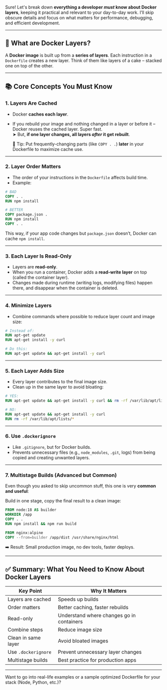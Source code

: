 Sure! Let's break down **everything a developer *must* know about Docker layers**, keeping it practical and relevant to your day-to-day work. I’ll skip obscure details and focus on what matters for performance, debugging, and efficient development.

---

## 🐳 What are Docker Layers?

A **Docker image** is built up from a **series of layers**. Each instruction in a `Dockerfile` creates a new layer. Think of them like layers of a cake – stacked one on top of the other.

---

## 📚 Core Concepts You Must Know

### 1. **Layers Are Cached**
- Docker **caches each layer**.
- If you rebuild your image and nothing changed in a layer or before it – Docker reuses the cached layer. Super fast.  
  ➤ But, **if one layer changes, all layers *after* it get rebuilt**.

  🧠 Tip: Put frequently-changing parts (like `COPY . .`) **later** in your Dockerfile to maximize cache use.

---

### 2. **Layer Order Matters**
- The order of your instructions in the `Dockerfile` affects build time.
- Example:
```Dockerfile
# BAD
COPY . .
RUN npm install

# BETTER
COPY package.json .
RUN npm install
COPY . .
```
This way, if your app code changes but `package.json` doesn’t, Docker can cache `npm install`.

---

### 3. **Each Layer Is Read-Only**
- Layers are **read-only**.
- When you run a container, Docker adds a **read-write layer** on top (called the container layer).
- Changes made during runtime (writing logs, modifying files) happen there, and disappear when the container is deleted.

---

### 4. **Minimize Layers**
- Combine commands where possible to reduce layer count and image size:
```Dockerfile
# Instead of:
RUN apt-get update
RUN apt-get install -y curl

# Do this:
RUN apt-get update && apt-get install -y curl
```

---

### 5. **Each Layer Adds Size**
- Every layer contributes to the final image size.
- Clean up in the same layer to avoid bloating:
```Dockerfile
# YES:
RUN apt-get update && apt-get install -y curl && rm -rf /var/lib/apt/lists/*

# NO:
RUN apt-get update && apt-get install -y curl
RUN rm -rf /var/lib/apt/lists/*
```

---

### 6. **Use `.dockerignore`**
- Like `.gitignore`, but for Docker builds.
- Prevents unnecessary files (e.g., `node_modules`, `.git`, logs) from being copied and creating unwanted layers.

---

### 7. **Multistage Builds** (Advanced but Common)
Even though you asked to skip uncommon stuff, this one is very **common and useful**:

Build in one stage, copy the final result to a clean image:
```Dockerfile
FROM node:18 AS builder
WORKDIR /app
COPY . .
RUN npm install && npm run build

FROM nginx:alpine
COPY --from=builder /app/dist /usr/share/nginx/html
```

➡️ Result: Small production image, no dev tools, faster deploys.

---

## ✅ Summary: What You Need to Know About Docker Layers

| Key Point           | Why It Matters                            |
|---------------------|-------------------------------------------|
| Layers are cached   | Speeds up builds                          |
| Order matters       | Better caching, faster rebuilds           |
| Read-only           | Understand where changes go in containers |
| Combine steps       | Reduce image size                         |
| Clean in same layer | Avoid bloated images                      |
| Use `.dockerignore` | Prevent unnecessary layer changes         |
| Multistage builds   | Best practice for production apps         |

---

Want to go into real-life examples or a sample optimized Dockerfile for your stack (Node, Python, etc.)?
